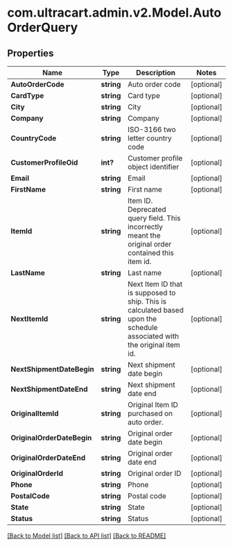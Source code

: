 # com.ultracart.admin.v2.Model.AutoOrderQuery
## Properties

Name | Type | Description | Notes
------------ | ------------- | ------------- | -------------
**AutoOrderCode** | **string** | Auto order code | [optional] 
**CardType** | **string** | Card type | [optional] 
**City** | **string** | City | [optional] 
**Company** | **string** | Company | [optional] 
**CountryCode** | **string** | ISO-3166 two letter country code | [optional] 
**CustomerProfileOid** | **int?** | Customer profile object identifier | [optional] 
**Email** | **string** | Email | [optional] 
**FirstName** | **string** | First name | [optional] 
**ItemId** | **string** | Item ID.  Deprecated query field.  This incorrectly meant the original order contained this item id. | [optional] 
**LastName** | **string** | Last name | [optional] 
**NextItemId** | **string** | Next Item ID that is supposed to ship.  This is calculated based upon the schedule associated with the original item id. | [optional] 
**NextShipmentDateBegin** | **string** | Next shipment date begin | [optional] 
**NextShipmentDateEnd** | **string** | Next shipment date end | [optional] 
**OriginalItemId** | **string** | Original Item ID purchased on auto order. | [optional] 
**OriginalOrderDateBegin** | **string** | Original order date begin | [optional] 
**OriginalOrderDateEnd** | **string** | Original order date end | [optional] 
**OriginalOrderId** | **string** | Original order ID | [optional] 
**Phone** | **string** | Phone | [optional] 
**PostalCode** | **string** | Postal code | [optional] 
**State** | **string** | State | [optional] 
**Status** | **string** | Status | [optional] 


[[Back to Model list]](../README.md#documentation-for-models) [[Back to API list]](../README.md#documentation-for-api-endpoints) [[Back to README]](../README.md)

